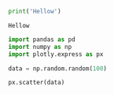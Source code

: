 ```python
print('Hellow')
```

    Hellow



```python
import pandas as pd 
import numpy as np 
import plotly.express as px
```


```python
data = np.random.random(100)
```


```python
px.scatter(data)
```




```python

```
